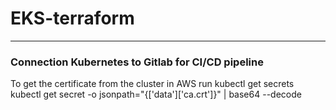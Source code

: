 # EKS-terraform
---
### Connection Kubernetes to Gitlab for CI/CD pipeline
To get the certificate from the cluster in AWS run
kubectl get secrets
kubectl get secret <secret name> -o jsonpath="{['data']['ca\.crt']}" | base64 --decode


